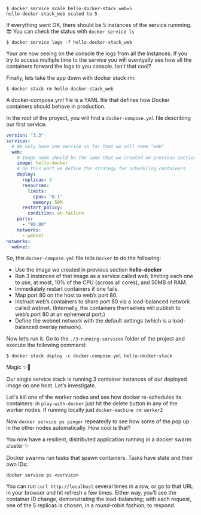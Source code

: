 
```
$ docker service scale hello-docker-stack_web=5
hello-docker-stack_web scaled to 5
```

If everything went OK, there should be 5 instances of the service runnning. :sunglasses: 
You can check the status with `docker service ls` 



```
$ docker service logs -f hello-docker-stack_web
```

Your are now seeing on the console the logs from all the instances. If you try to access multiple time to the service you will eventyally see how all the containers forward the logs to you console. Isn't that cool? 

Finally, lets take the app down with docker stack rm:

```
$ docker stack rm hello-docker-stack_web
```


A docker-compose.yml file is a YAML file that defines how Docker containers should behave in production.

In the root of the proyect, you will find a `docker-compose.yml` file describing our first service. 

```YAML
version: "3.3"
services:
  # We only have one service so far that we will name "web"
  web:
    # Image name should be the same that we created on previous section.
    image: hello-docker
    # On this part we define the strategy for scheduling containers. 
    deploy:
      replicas: 3
      resources:
        limits:
          cpus: "0.1"
          memory: 50M
      restart_policy:
        condition: on-failure
    ports:
      - "80:80"
    networks:
      - webnet
networks:
  webnet:
```

So, this `docker-compose.yml` file tells `Docker` to do the following:

* Use the image we created in previous section **hello-docker**
* Run 3 instances of that image as a service called web, limiting each one to use, at most, 10% of the CPU (across all cores), and 50MB of RAM.
* Immediately restart containers if one fails.
* Map port 80 on the host to web’s port 80.
* Instruct web’s containers to share port 80 via a load-balanced network called webnet. (Internally, the containers themselves will publish to web’s port 80 at an ephemeral port.)
* Define the webnet network with the default settings (which is a load-balanced overlay network).

Now let’s run it. Go to the `./3-running-services` folder of the project and execute the following command: 

```
$ docker stack deploy -c docker-compose.yml hello-docker-stack
```

Magic ✨🐳

Our single service stack is running 3 container instances of our deployed image on one host. Let’s investigate.




Let's kill one of the worker nodes and see how docker re-schedules its containers: in `play-with-docker` just hit the delete button in any of the worker nodes. If running locally just `docker-machine rm worker2`

Now `docker service ps pinger` repeatedly to see how some of the pop up in the other nodes automatically. How cool is that?

You now have a resilient, distributed application running in a docker swarm cluster ✨


Docker swarms run tasks that spawn containers. Tasks have state and their own IDs:
```
docker service ps <service>
```

You can run `curl http://localhost` several times in a row, or go to that URL in your browser and hit refresh a few times. Either way, you’ll see the container ID change, demonstrating the load-balancing; with each request, one of the 5 replicas is chosen, in a round-robin fashion, to respond.


